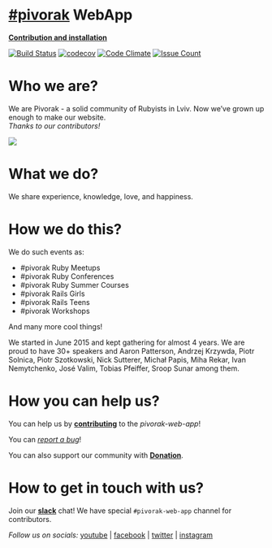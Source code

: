 # [#pivorak](http://pivorak.com/) WebApp

**[Contribution and installation](./CONTRIBUTING.md)**

[![Build Status](https://travis-ci.org/pivorakmeetup/pivorak-web-app.svg?branch=development)](https://travis-ci.org/pivorakmeetup/pivorak-web-app) [![codecov](https://codecov.io/gh/pivorakmeetup/pivorak-web-app/branch/development/graph/badge.svg)](https://codecov.io/gh/pivorakmeetup/pivorak-web-app) [![Code Climate](https://codeclimate.com/github/pivorakmeetup/pivorak-web-app/badges/gpa.svg)](https://codeclimate.com/github/pivorakmeetup/pivorak-web-app) [![Issue Count](https://codeclimate.com/github/pivorakmeetup/pivorak-web-app/badges/issue_count.svg)](https://codeclimate.com/github/pivorakmeetup/pivorak-web-app)

# Who we are?
We are Pivorak - a solid community of Rubyists in Lviv.
Now we’ve grown up enough to make our website. <br />
*Thanks to our contributors!*

![](.github/photo.jpg)

# What we do?
We share experience, knowledge, love, and happiness.

# How we do this?
We do such events as:
  - #pivorak Ruby Meetups
  - #pivorak Ruby Conferences
  - #pivorak Ruby Summer Courses
  - #pivorak Rails Girls
  - #pivorak Rails Teens
  - #pivorak Workshops

And many more cool things!

We started in June 2015 and kept gathering for almost 4 years.
We are proud to have 30+ speakers and Aaron Patterson, Andrzej Krzywda, Piotr Solnica, Piotr Szotkowski, Nick Sutterer, Michał Papis, Miha Rekar, Ivan Nemytchenko, José Valim,  Tobias Pfeiffer, Sroop Sunar among them.

# How you can help us?
You can help us by **[contributing](./CONTRIBUTING.md)** to the *pivorak-web-app*!

You can *[report a bug](https://github.com/pivorakmeetup/pivorak-web-app/issues/new?labels=bug)*!

You can also support our community with **[Donation](https://pivorak.com/donate)**.

# How to get in touch with us?
Join our **[slack](http://pivorak-slack.herokuapp.com)** chat!
We have special `#pivorak-web-app` channel for contributors.

*Follow us on socials:* [youtube](https://www.youtube.com/channel/UCPsfLdQH_0CaDIe4imm7bMA/featured) | [facebook](https://www.facebook.com/pivorak) | [twitter](https://twitter.com/pivorakmeetup) | [instagram](https://instagram.com/pivorakmeetup)
